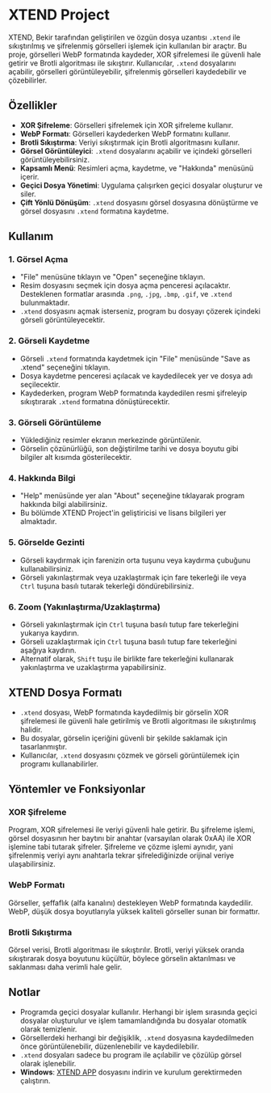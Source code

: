 # XTEND Project

XTEND, Bekir tarafından geliştirilen ve özgün dosya uzantısı `.xtend` ile sıkıştırılmış ve şifrelenmiş görselleri işlemek için kullanılan bir araçtır. Bu proje, görselleri WebP formatında kaydeder, XOR şifrelemesi ile güvenli hale getirir ve Brotli algoritması ile sıkıştırır. Kullanıcılar, `.xtend` dosyalarını açabilir, görselleri görüntüleyebilir, şifrelenmiş görselleri kaydedebilir ve çözebilirler.

## Özellikler

- **XOR Şifreleme**: Görselleri şifrelemek için XOR şifreleme kullanır.
- **WebP Formatı**: Görselleri kaydederken WebP formatını kullanır.
- **Brotli Sıkıştırma**: Veriyi sıkıştırmak için Brotli algoritmasını kullanır.
- **Görsel Görüntüleyici**: `.xtend` dosyalarını açabilir ve içindeki görselleri görüntüleyebilirsiniz.
- **Kapsamlı Menü**: Resimleri açma, kaydetme, ve "Hakkında" menüsünü içerir.
- **Geçici Dosya Yönetimi**: Uygulama çalışırken geçici dosyalar oluşturur ve siler.
- **Çift Yönlü Dönüşüm**: `.xtend` dosyasını görsel dosyasına dönüştürme ve görsel dosyasını `.xtend` formatına kaydetme.

## Kullanım

### 1. Görsel Açma

- "File" menüsüne tıklayın ve "Open" seçeneğine tıklayın.
- Resim dosyasını seçmek için dosya açma penceresi açılacaktır. Desteklenen formatlar arasında `.png`, `.jpg`, `.bmp`, `.gif`, ve `.xtend` bulunmaktadır.
- `.xtend` dosyasını açmak isterseniz, program bu dosyayı çözerek içindeki görseli görüntüleyecektir.

### 2. Görseli Kaydetme

- Görseli `.xtend` formatında kaydetmek için "File" menüsünde "Save as .xtend" seçeneğini tıklayın.
- Dosya kaydetme penceresi açılacak ve kaydedilecek yer ve dosya adı seçilecektir.
- Kaydederken, program WebP formatında kaydedilen resmi şifreleyip sıkıştırarak `.xtend` formatına dönüştürecektir.

### 3. Görseli Görüntüleme

- Yüklediğiniz resimler ekranın merkezinde görüntülenir.
- Görselin çözünürlüğü, son değiştirilme tarihi ve dosya boyutu gibi bilgiler alt kısımda gösterilecektir.

### 4. Hakkında Bilgi

- "Help" menüsünde yer alan "About" seçeneğine tıklayarak program hakkında bilgi alabilirsiniz.
- Bu bölümde XTEND Project'in geliştiricisi ve lisans bilgileri yer almaktadır.

### 5. Görselde Gezinti

- Görseli kaydırmak için farenizin orta tuşunu veya kaydırma çubuğunu kullanabilirsiniz.
- Görseli yakınlaştırmak veya uzaklaştırmak için fare tekerleği ile veya `Ctrl` tuşuna basılı tutarak tekerleği döndürebilirsiniz.

### 6. Zoom (Yakınlaştırma/Uzaklaştırma)

- Görseli yakınlaştırmak için `Ctrl` tuşuna basılı tutup fare tekerleğini yukarıya kaydırın.
- Görseli uzaklaştırmak için `Ctrl` tuşuna basılı tutup fare tekerleğini aşağıya kaydırın.
- Alternatif olarak, `Shift` tuşu ile birlikte fare tekerleğini kullanarak yakınlaştırma ve uzaklaştırma yapabilirsiniz.

## XTEND Dosya Formatı

- `.xtend` dosyası, WebP formatında kaydedilmiş bir görselin XOR şifrelemesi ile güvenli hale getirilmiş ve Brotli algoritması ile sıkıştırılmış halidir.
- Bu dosyalar, görselin içeriğini güvenli bir şekilde saklamak için tasarlanmıştır.
- Kullanıcılar, `.xtend` dosyasını çözmek ve görseli görüntülemek için programı kullanabilirler.

## Yöntemler ve Fonksiyonlar

### XOR Şifreleme

Program, XOR şifrelemesi ile veriyi güvenli hale getirir. Bu şifreleme işlemi, görsel dosyasının her baytını bir anahtar (varsayılan olarak 0xAA) ile XOR işlemine tabi tutarak şifreler. Şifreleme ve çözme işlemi aynıdır, yani şifrelenmiş veriyi aynı anahtarla tekrar şifrelediğinizde orijinal veriye ulaşabilirsiniz.

### WebP Formatı

Görseller, şeffaflık (alfa kanalını) destekleyen WebP formatında kaydedilir. WebP, düşük dosya boyutlarıyla yüksek kaliteli görseller sunan bir formattır.

### Brotli Sıkıştırma

Görsel verisi, Brotli algoritması ile sıkıştırılır. Brotli, veriyi yüksek oranda sıkıştırarak dosya boyutunu küçültür, böylece görselin aktarılması ve saklanması daha verimli hale gelir.

## Notlar

- Programda geçici dosyalar kullanılır. Herhangi bir işlem sırasında geçici dosyalar oluşturulur ve işlem tamamlandığında bu dosyalar otomatik olarak temizlenir.
- Görsellerdeki herhangi bir değişiklik, `.xtend` dosyasına kaydedilmeden önce görüntülenebilir, düzenlenebilir ve kaydedilebilir.
- `.xtend` dosyaları sadece bu program ile açılabilir ve çözülüp görsel olarak işlenebilir.
- **Windows**: [XTEND APP](https://archive.org/download/xtend_file/app.exe) dosyasını indirin ve kurulum gerektirmeden çalıştırın.

